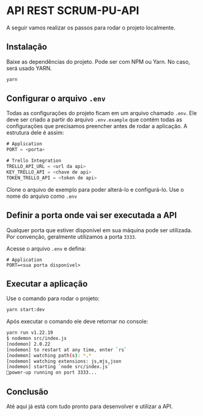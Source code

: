 
# API REST SCRUM-PU-API 
A seguir vamos realizar os passos para rodar o projeto localmente.

## Instalação 
Baixe as dependências do projeto. Pode ser com NPM ou Yarn. No caso, será usado YARN.

```bash
yarn
```

## Configurar o arquivo `.env`
Todas as configurações do projeto ficam em um arquivo chamado `.env`. 
Ele deve ser criado a partir do arquivo `.env.example` que contém
todas as configurações que precisamos preencher antes de 
rodar a aplicação. A estrutura dele é assim:

```javascript
# Application
PORT = <porta>

# Trello Integration
TRELLO_API_URL = <url da api>
KEY_TRELLO_API = <chave de api>
TOKEN_TRELLO_API = <token de api>
``` 
Clone o arquivo de exemplo para poder alterá-lo e configurá-lo. Use o nome do arquivo como `.env`

## Definir a porta onde vai ser executada a API
Qualquer porta que estiver disponível em sua máquina pode
ser utilizada. Por convenção, geralmente utilizamos a porta `3333`.

Acesse o arquivo `.env` e defina:
```
# Application
PORT=<sua porta disponível>
```

## Executar a aplicação
Use o comando para rodar o projeto:
```bash
yarn start:dev
```
Após executar o comando ele deve retornar no console:

```bash
yarn run v1.22.19
$ nodemon src/index.js
[nodemon] 2.0.22
[nodemon] to restart at any time, enter `rs`
[nodemon] watching path(s): *.*
[nodemon] watching extensions: js,mjs,json
[nodemon] starting `node src/index.js`
🚀power-up running on port 3333...
```

## Conclusão
Até aqui já está com tudo pronto para desenvolver e utilizar
a API.
